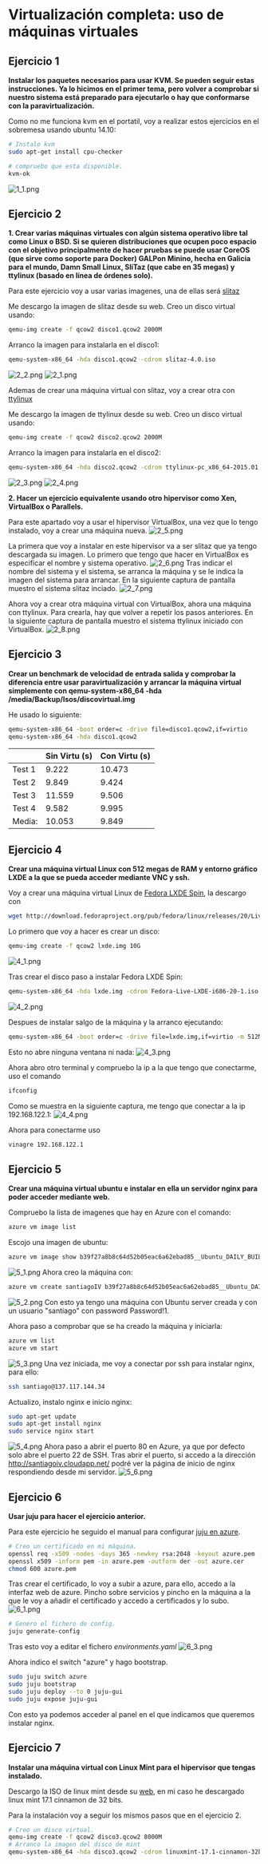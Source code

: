 
Virtualización completa: uso de máquinas virtuales
====================================================================

Ejercicio 1
-----------

**Instalar los paquetes necesarios para usar KVM. Se pueden seguir estas instrucciones. Ya lo hicimos en el primer tema, pero volver a comprobar si nuestro sistema está preparado para ejecutarlo o hay que conformarse con la paravirtualización.**

Como no me funciona kvm en el portatil, voy a realizar estos ejercicios en el sobremesa usando ubuntu 14.10:
```bash
# Instalo kvm
sudo apt-get install cpu-checker

# compruebo que esta disponible.
kvm-ok
```
![1_1.png](https://dl.dropboxusercontent.com/u/22433100/IV/t6/1_1.png)


Ejercicio 2
-----------

**1. Crear varias máquinas virtuales con algún sistema operativo libre tal como Linux o BSD. Si se quieren distribuciones que ocupen poco espacio con el objetivo principalmente de hacer pruebas se puede usar CoreOS (que sirve como soporte para Docker) GALPon Minino, hecha en Galicia para el mundo, Damn Small Linux, SliTaz (que cabe en 35 megas) y ttylinux (basado en línea de órdenes solo).**

Para este ejercicio voy a usar varias imagenes, una de ellas será [slitaz](http://www.slitaz.org/en/)

Me descargo la imagen de slitaz desde su web.
Creo un disco virtual usando:
```bash
qemu-img create -f qcow2 disco1.qcow2 2000M
```
Arranco la imagen para instalarla en el disco1:
```bash
qemu-system-x86_64 -hda disco1.qcow2 -cdrom slitaz-4.0.iso
```
![2_2.png](https://dl.dropboxusercontent.com/u/22433100/IV/t6/2_2.png)
![2_1.png](https://dl.dropboxusercontent.com/u/22433100/IV/t6/2_1.png)

Ademas de crear una máquina virtual con slitaz, voy a crear otra con [ttylinux](http://ttylinux.net/Download/)

Me descargo la imagen de ttylinux desde su web.
Creo un disco virtual usando:
```bash
qemu-img create -f qcow2 disco2.qcow2 2000M
```
Arranco la imagen para instalarla en el disco2:
```bash
qemu-system-x86_64 -hda disco2.qcow2 -cdrom ttylinux-pc_x86_64-2015.01.iso 
```
![2_3.png](https://dl.dropboxusercontent.com/u/22433100/IV/t6/2_3.png)
![2_4.png](https://dl.dropboxusercontent.com/u/22433100/IV/t6/2_4.png)

**2. Hacer un ejercicio equivalente usando otro hipervisor como Xen, VirtualBox o Parallels.**

Para este apartado voy a usar el hipervisor VirtualBox, una vez que lo tengo instalado, voy a crear una máquina nueva.
![2_5.png](https://dl.dropboxusercontent.com/u/22433100/IV/t6/2_5.png)

La primera que voy a instalar en este hipervisor va a ser slitaz que ya tengo descargada su imagen.
Lo primero que tengo que hacer en VirtualBox es especificar el nombre y sistema operativo.
![2_6.png](https://dl.dropboxusercontent.com/u/22433100/IV/t6/2_6.png)
Tras indicar el nombre del sistema y el sistema, se arranca la máquina y se le indica la imagen del sistema para arrancar. En la siguiente captura de pantalla muestro el sistema slitaz inciado.
![2_7.png](https://dl.dropboxusercontent.com/u/22433100/IV/t6/2_7.png)

Ahora voy a crear otra máquina virtual con VirtualBox, ahora una máquina con ttylinux. Para crearla, hay que volver a repetir los pasos anteriores. En la siguiente captura de pantalla muestro el sistema ttylinux iniciado con VirtualBox.
![2_8.png](https://dl.dropboxusercontent.com/u/22433100/IV/t6/2_8.png)


Ejercicio 3
-----------

**Crear un benchmark de velocidad de entrada salida y comprobar la diferencia entre usar paravirtualización y arrancar la máquina virtual simplemente con qemu-system-x86_64 -hda /media/Backup/Isos/discovirtual.img**

He usado lo siguiente:
```bash
qemu-system-x86_64 -boot order=c -drive file=disco1.qcow2,if=virtio
qemu-system-x86_64 -hda disco1.qcow2 
```

|               | Sin Virtu (s) | Con Virtu (s)  |
| ------------- | ------------- | -------------  |
|        Test 1 | 9.222         | 10.473         |
|        Test 2 | 9.849         | 9.424          |
|        Test 3 | 11.559        | 9.506          |
|        Test 4 | 9.582         | 9.995          |
|        Media: | 10.053        | 9.849          |


Ejercicio 4
-----------

**Crear una máquina virtual Linux con 512 megas de RAM y entorno gráfico LXDE a la que se pueda acceder mediante VNC y ssh.**

Voy a crear una máquina virtual Linux de [Fedora LXDE Spin](http://download.fedoraproject.org/pub/fedora/linux/releases/20/Live/i386/Fedora-Live-LXDE-i686-20-1.iso), la descargo con 
```bash 
wget http://download.fedoraproject.org/pub/fedora/linux/releases/20/Live/i386/Fedora-Live-LXDE-i686-20-1.iso
```

Lo primero que voy a hacer es crear un disco:
```bash
qemu-img create -f qcow2 lxde.img 10G
```
![4_1.png](https://dl.dropboxusercontent.com/u/22433100/IV/t6/4_1.png)

Tras crear el disco paso a instalar Fedora LXDE Spin:
```bash
qemu-system-x86_64 -hda lxde.img -cdrom Fedora-Live-LXDE-i686-20-1.iso -m 512M
```
![4_2.png](https://dl.dropboxusercontent.com/u/22433100/IV/t6/4_2.png)

Despues de instalar salgo de la máquina y la arranco ejecutando:
```bash
qemu-system-x86_64 -boot order=c -drive file=lxde.img,if=virtio -m 512M -name fedora -vnc :1
```
Esto no abre ninguna ventana ni nada:
![4_3.png](https://dl.dropboxusercontent.com/u/22433100/IV/t6/4_3.png)

Ahora abro otro terminal y compruebo la ip a la que tengo que conectarme, uso el comando 
```bash 
ifconfig
```
Como se muestra en la siguiente captura, me tengo que conectar a la ip 192.168.122.1:
![4_4.png](https://dl.dropboxusercontent.com/u/22433100/IV/t6/4_4.png)

Ahora para conectarme uso 
```bash 
vinagre 192.168.122.1
```


Ejercicio 5
-----------

**Crear una máquina virtual ubuntu e instalar en ella un servidor nginx para poder acceder mediante web.**

Compruebo la lista de imagenes que hay en Azure con el comando:
```bash
azure vm image list
```
Escojo una imagen de ubuntu:
```bash
azure vm image show b39f27a8b8c64d52b05eac6a62ebad85__Ubuntu_DAILY_BUILD-trusty-14_04_1-LTS-amd64-server-20150127-en-us-30GB 
```
![5_1.png](https://dl.dropboxusercontent.com/u/22433100/IV/t6/5_1.png)
Ahora creo la máquina con:
```bash
azure vm create santiagoIV b39f27a8b8c64d52b05eac6a62ebad85__Ubuntu_DAILY_BUILD-trusty-14_04_1-LTS-amd64-server-20150127-en-us-30GB santiago Password1! --location "West Europe" --ssh
```
![5_2.png](https://dl.dropboxusercontent.com/u/22433100/IV/t6/5_2.png)
Con esto ya tengo una máquina con Ubuntu server creada y con un usuario "santiago" con password Password!1.

Ahora paso a comprobar que se ha creado la máquina y iniciarla:
```bash
azure vm list
azure vm start 
```
![5_3.png](https://dl.dropboxusercontent.com/u/22433100/IV/t6/5_3.png)
Una vez iniciada, me voy a conectar por ssh para instalar nginx, para ello:
```bash
ssh santiago@137.117.144.34
```
Actualizo, instalo nginx e inicio nginx:
```bash
sudo apt-get update
sudo apt-get install nginx
sudo service nginx start
```
![5_4.png](https://dl.dropboxusercontent.com/u/22433100/IV/t6/5_4.png)
Ahora paso a abrir el puerto 80 en Azure, ya que por defecto solo abre el puerto 22 de SSH.
Tras abrir el puerto, si accedo a la dirección http://santiagoiv.cloudapp.net/ podré ver la página de inicio de nginx respondiendo desde mi servidor.
![5_6.png](https://dl.dropboxusercontent.com/u/22433100/IV/t6/5_6.png)


Ejercicio 6
-----------

**Usar juju para hacer el ejercicio anterior.**

Para este ejercicio he seguido el manual para configurar [juju en azure](https://juju.ubuntu.com/docs/config-azure.html).

```bash
# Creo un certificado en mi máquina.
openssl req -x509 -nodes -days 365 -newkey rsa:2048 -keyout azure.pem -out azure.pem
openssl x509 -inform pem -in azure.pem -outform der -out azure.cer
chmod 600 azure.pem
```
Tras crear el certificado, lo voy a subir a azure, para ello, accedo a la interfaz web de azure.
Pincho sobre servicios y pincho en la máquina a la que le voy a añadir el certificado y accedo a certificados y lo subo.
![6_1.png](https://dl.dropboxusercontent.com/u/22433100/IV/t6/6_1.png)
```bash
# Genero el fichero de config.
juju generate-config
```
Tras esto voy a editar el fichero *environments.yaml*
![6_3.png](https://dl.dropboxusercontent.com/u/22433100/IV/t6/6_3.png)

Ahora indico el switch "azure" y hago bootstrap.
```bash
sudo juju switch azure
sudo juju bootstrap
sudo juju deploy --to 0 juju-gui
sudo juju expose juju-gui
```

Con esto ya podemos acceder al panel en el que indicamos que queremos instalar nginx.


Ejercicio 7
-----------

**Instalar una máquina virtual con Linux Mint para el hipervisor que tengas instalado.**

Descargo la ISO de linux mint desde su [web](http://www.linuxmint.com/download.php), en mi caso he descargado linux mint 17.1 cinnamon de 32 bits.

Para la instalación voy a seguir los mismos pasos que en el ejercicio 2.

```bash
# Creo un disco virtual.
qemu-img create -f qcow2 disco3.qcow2 8000M
# Arranco la imagen del disco de mint
qemu-system-x86_64 -hda disco3.qcow2 -cdrom linuxmint-17.1-cinnamon-32bit.iso
```